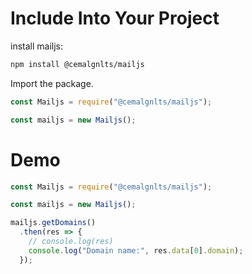 # Include Into Your Project

install mailjs:

```bash
npm install @cemalgnlts/mailjs
```

Import the package.

```js
const Mailjs = require("@cemalgnlts/mailjs");

const mailjs = new Mailjs();
```

# Demo

```js
const Mailjs = require("@cemalgnlts/mailjs");

const mailjs = new Mailjs();

mailjs.getDomains()
  .then(res => {
    // console.log(res)
    console.log("Domain name:", res.data[0].domain);
  });
```
